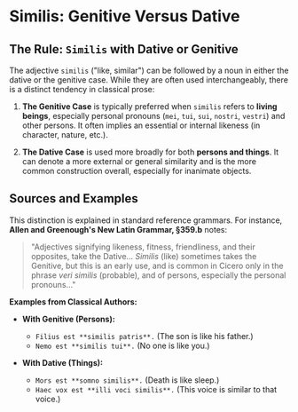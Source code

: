 # Similis: Genitive Versus Dative

## The Rule: `Similis` with Dative or Genitive

The adjective `similis` ("like, similar") can be followed by a noun in either the dative or the genitive case. While they are often used interchangeably, there is a distinct tendency in classical prose:

1.  **The Genitive Case** is typically preferred when `similis` refers to **living beings**, especially personal pronouns (`mei`, `tui`, `sui`, `nostri`, `vestri`) and other persons. It often implies an essential or internal likeness (in character, nature, etc.).

2.  **The Dative Case** is used more broadly for both **persons and things**. It can denote a more external or general similarity and is the more common construction overall, especially for inanimate objects.

## Sources and Examples

This distinction is explained in standard reference grammars. For instance, **Allen and Greenough's New Latin Grammar, §359.b** notes:

> "Adjectives signifying likeness, fitness, friendliness, and their opposites, take the Dative... *Similis* (like) sometimes takes the Genitive, but this is an early use, and is common in Cicero only in the phrase *veri similis* (probable), and of persons, especially the personal pronouns..."

**Examples from Classical Authors:**

* **With Genitive (Persons):**
    * `Filius est **similis patris**.` (The son is like his father.)
    * `Nemo est **similis tui**.` (No one is like you.)

* **With Dative (Things):**
    * `Mors est **somno similis**.` (Death is like sleep.)
    * `Haec vox est **illi voci similis**.` (This voice is similar to that voice.)
